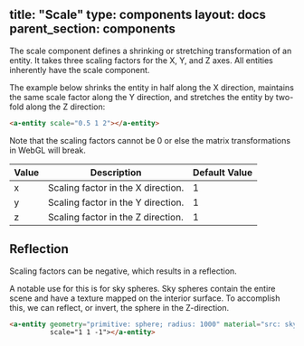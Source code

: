 title: "Scale"
type: components
layout: docs
parent_section: components
---

The scale component defines a shrinking or stretching transformation of an
entity. It takes three scaling factors for the X, Y, and Z axes. All entities
inherently have the scale component.

The example below shrinks the entity in half along the X direction, maintains
the same scale factor along the Y direction, and stretches the entity by
two-fold along the Z direction:

```html
<a-entity scale="0.5 1 2"></a-entity>
```

Note that the scaling factors cannot be 0 or else the matrix transformations in
WebGL will break.

| Value | Description                                                  | Default Value |
|-------|--------------------------------------------------------------|----------------
| x     | Scaling factor in the X direction.                           | 1             |
| y     | Scaling factor in the Y direction.                           | 1             |
| z     | Scaling factor in the Z direction.                           | 1             |

## Reflection

Scaling factors can be negative, which results in a reflection.

A notable use for this is for sky spheres. Sky spheres contain the entire scene
and have a texture mapped on the interior surface. To accomplish this, we can
reflect, or invert, the sphere in the Z-direction.

```html
<a-entity geometry="primitive: sphere; radius: 1000" material="src: sky.png">
          scale="1 1 -1"></a-entity>
```
